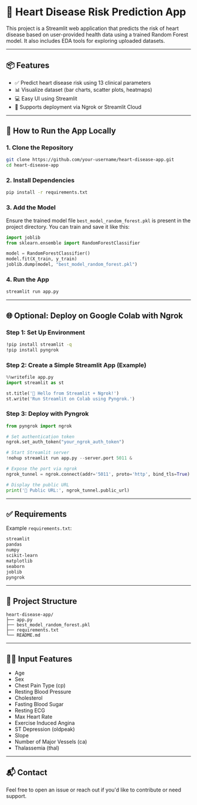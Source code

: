 # 💓 Heart Disease Risk Prediction App

This project is a Streamlit web application that predicts the risk of heart disease based on user-provided health data using a trained Random Forest model. It also includes EDA tools for exploring uploaded datasets.

---

## 📦 Features

- ✅ Predict heart disease risk using 13 clinical parameters  
- 📊 Visualize dataset (bar charts, scatter plots, heatmaps)  
- 💻 Easy UI using Streamlit  
- 🔐 Supports deployment via Ngrok or Streamlit Cloud  

---

## 🚀 How to Run the App Locally

### 1. Clone the Repository

```bash
git clone https://github.com/your-username/heart-disease-app.git
cd heart-disease-app
```

### 2. Install Dependencies

```bash
pip install -r requirements.txt
```

### 3. Add the Model

Ensure the trained model file `best_model_random_forest.pkl` is present in the project directory. You can train and save it like this:

```python
import joblib
from sklearn.ensemble import RandomForestClassifier

model = RandomForestClassifier()
model.fit(X_train, y_train)
joblib.dump(model, "best_model_random_forest.pkl")
```

### 4. Run the App

```bash
streamlit run app.py
```

---

## 🌐 Optional: Deploy on Google Colab with Ngrok

### Step 1: Set Up Environment

```bash
!pip install streamlit -q
!pip install pyngrok
```

### Step 2: Create a Simple Streamlit App (Example)

```python
%%writefile app.py
import streamlit as st

st.title('💓 Hello from Streamlit + Ngrok!')
st.write('Run Streamlit on Colab using Pyngrok.')
```

### Step 3: Deploy with Pyngrok

```python
from pyngrok import ngrok

# Set authentication token
ngrok.set_auth_token("your_ngrok_auth_token")

# Start Streamlit server
!nohup streamlit run app.py --server.port 5011 &

# Expose the port via ngrok
ngrok_tunnel = ngrok.connect(addr='5011', proto='http', bind_tls=True)

# Display the public URL
print('🔗 Public URL:', ngrok_tunnel.public_url)
```

---

## ✅ Requirements

Example `requirements.txt`:

```txt
streamlit
pandas
numpy
scikit-learn
matplotlib
seaborn
joblib
pyngrok
```

---

## 📂 Project Structure

```
heart-disease-app/
├── app.py
├── best_model_random_forest.pkl
├── requirements.txt
└── README.md
```

---

## 👨‍⚕️ Input Features

- Age  
- Sex  
- Chest Pain Type (cp)  
- Resting Blood Pressure  
- Cholesterol  
- Fasting Blood Sugar  
- Resting ECG  
- Max Heart Rate  
- Exercise Induced Angina  
- ST Depression (oldpeak)  
- Slope  
- Number of Major Vessels (ca)  
- Thalassemia (thal)  

---

## 📬 Contact

Feel free to open an issue or reach out if you'd like to contribute or need support.

